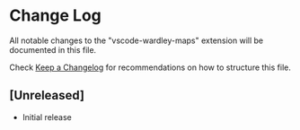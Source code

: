 # Change Log

All notable changes to the "vscode-wardley-maps" extension will be documented in this file.

Check [Keep a Changelog](http://keepachangelog.com/) for recommendations on how to structure this file.

## [Unreleased]

- Initial release